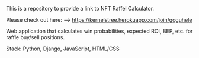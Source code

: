 This is a repository to provide a link to NFT Raffel Calculator.

Please check out here: --> https://kernelstree.herokuapp.com/join/goguhele

Web application that calculates win probabilities, expected ROI, BEP, etc. for raffle buy/sell positions.

Stack: Python, Django, JavaScript, HTML/CSS
